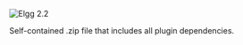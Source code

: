 ![Elgg 2.2](https://img.shields.io/badge/Elgg-2.2-orange.svg?style=flat-square)

Self-contained .zip file that includes all plugin dependencies.